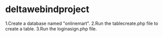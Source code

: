 # deltawebindproject
1.Create a database named "onlinemart".
2.Run the tablecreate.php file to create a table.
3.Run the loginasign.php file.
